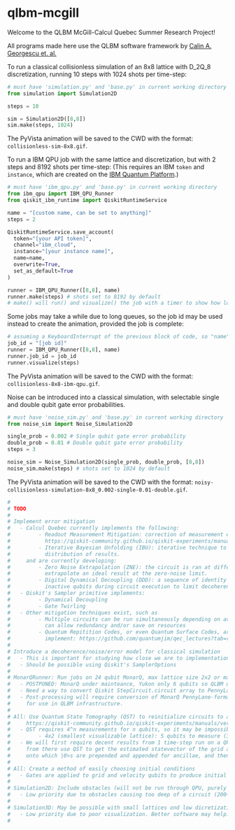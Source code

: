 ﻿# qlbm-mcgill

Welcome to the QLBM McGill-Calcul Quebec Summer Research Project!

All programs made here use the QLBM software framework by [Calin A. Georgescu et. al.](https://arxiv.org/pdf/2411.19439)

To run a classical collisionless simulation of an 8x8 lattice with D_2Q_8 discretization, running 10 steps with 1024 shots per time-step:

```python
# must have 'simulation.py' and 'base.py' in current working directory
from simulation import Simulation2D

steps = 10

sim = Simulation2D([8,8])
sim.make(steps, 1024)
```
The PyVista animation will be saved to the CWD with the format: ```collisionless-sim-8x8.gif```.

To run a IBM QPU job with the same lattice and discretization, but with 2 steps and 8192 shots per time-step:
(This requires an IBM ```token``` and ```instance```, which are created on the [IBM Quantum Platform](https://quantum.cloud.ibm.com/).)

```python
# must have 'ibm_qpu.py' and 'base.py' in current working directory
from ibm_qpu import IBM_QPU_Runner
from qiskit_ibm_runtime import QiskitRuntimeService

name = "[custom name, can be set to anything]"
steps = 2

QiskitRuntimeService.save_account(
  token="[your API token]",
  channel="ibm_cloud", 
  instance="[your instance name]", 
  name=name, 
  overwrite=True,
  set_as_default=True
)

runner = IBM_QPU_Runner([8,8], name)
runner.make(steps) # shots set to 8192 by default
# make() will run() and visualize() the job with a timer to show how long the IBM QPU took
```

Some jobs may take a while due to long queues, so the job id may be used instead to create the animation, provided the job is complete:

```python
# assuming a KeyboardInterrupt of the previous block of code, so "name" is associated to an IBM account
job_id = "[job id]"
runner = IBM_QPU_Runner([8,8], name)
runner.job_id = job_id
runner.visualize(steps)
```
The PyVista animation will be saved to the CWD with the format: ```collisionless-8x8-ibm-qpu.gif```.

Noise can be introduced into a classical simulation, with selectable single and double qubit gate error probabilities.

```python
# must have 'noise_sim.py' and 'base.py' in current working directory
from noise_sim import Noise_Simulation2D

single_prob = 0.002 # Single qubit gate error probability
double_prob = 0.01 # Double qubit gate error probability
steps = 3

noise_sim = Noise_Simulation2D(single_prob, double_prob, [8,8])
noise_sim.make(steps) # shots set to 1024 by default
```
The PyVista animation will be saved to the CWD with the format: ```noisy-collisionless-simulation-8x8_0.002-single-0.01-double.gif```.

```python
#
# TODO
#
# Implement error mitigation
#   - Calcul Quebec currently implements the following:
#         - Readout Measurement Mitigation: correction of measurement errors.
#           https://qiskit-community.github.io/qiskit-experiments/manuals/measurement/readout_mitigation.html
#         - Iterative Bayesian Unfolding (IBU): iterative technique to find a more precise
#           distribution of results.
#     and are currently developing:
#         - Zero Noise Extrapolation (ZNE): the circuit is ran at different noise levels to
#           extrapolate an ideal result at the zero-noise limit.
#         - Digital Dynamical Decoupling (DDD): a sequence of identity gates is applied to
#           inactive qubits during circuit execution to limit decoherence effects.
#   - Qiskit's Sampler primitive implements:
#         - Dynamical Decoupling
#         - Gate Twirling
#   - Other mitigation techniques exist, such as
#         - Multiple circuits can be run simultaneously depending on available qubits, which
#           can allow redundancy and/or save on resources
#         - Quantum Repitition Codes, or even Quantum Surface Codes, are also possible to
#           implement: https://github.com/quantumjim/qec_lectures?tab=readme-ov-file
#
# Introduce a decoherence/noise/error model for classical simulation
#   - This is important for studying how close we are to implementation in NISQ
#   - Should be possible using Qiskit's SamplerOptions
#
# MonarQRunner: Run jobs on 24 qubit MonarQ, max lattice size 2x2 or maybe 4x2 if lucky
#   - POSTPONED: MonarQ under mainteance, Yukon only 6 qubits so QLBM unfeasable
#   - Need a way to convert Qiskit StepCircuit.circuit array to PennyLane (done in one function)
#   - Post-processing will require conversion of MonarQ PennyLane-formatted result counts to Qiskit
#     for use in QLBM infrastructure.
#
# All: Use Quantum State Tomography (QST) to reinitialize circuits to avoid depth limits
#     https://qiskit-community.github.io/qiskit-experiments/manuals/verification/state_tomography.html
#   - QST requires 4^n measurements for n qubits, so it may be impossible at larger scale
#         - 4x2 (smallest visualizable lattice): 5 qubits to measure (3 grid, 2 velocity)
#   - We will first require decent results from 1 time-step run on a QPU,
#     from there use QST to get the estimated statevector of the grid and velocity qubits,
#     onto which |0>s are prepended and appended for ancillae, and then used for reinitialization
#
# All: Create a method of easily choosing initial conditions
#   - Gates are applied to grid and velocity qubits to produce initial conditions 
#
# Simulation2D: Include obstacles (will not be run through QPU, purely visual)
#   - Low priority due to obstacles causing too deep of a circuit (200+)
#
# Simulation3D: May be possible with small lattices ond low dicretization (D_3Q_6)
#   - Low priority due to poor visualization. Better software may help.
#
```
